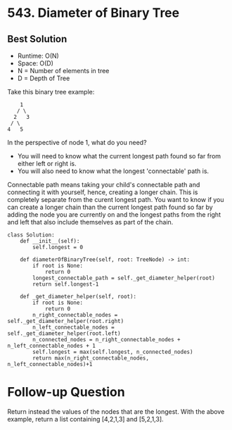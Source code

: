 # 543. Diameter of Binary Tree

## Best Solution
- Runtime: O(N)
- Space: O(D)
- N = Number of elements in tree
- D = Depth of Tree

Take this binary tree example:
```
    1
   / \
  2   3
 / \
4   5
```

In the perspective of node 1, what do you need? 
- You will need to know what the current longest path found so far from either left or right is.
- You will also need to know what the longest 'connectable' path is.

Connectable path means taking your child's connectable path and connecting it with yourself, hence, creating a longer chain.
This is completely separate from the curent longest path. 
You want to know if you can create a longer chain than the current longest path found so far by adding the node you are currently on and the longest paths from the right and left that also include themselves as part of the chain.

```
class Solution:
    def __init__(self):
        self.longest = 0
    
    def diameterOfBinaryTree(self, root: TreeNode) -> int:
        if root is None:
            return 0
        longest_connectable_path = self._get_diameter_helper(root)
        return self.longest-1
    
    def _get_diameter_helper(self, root):
        if root is None:
            return 0
        n_right_connectable_nodes = self._get_diameter_helper(root.right)
        n_left_connectable_nodes = self._get_diameter_helper(root.left)
        n_connected_nodes = n_right_connectable_nodes + n_left_connectable_nodes + 1
        self.longest = max(self.longest, n_connected_nodes)
        return max(n_right_connectable_nodes, n_left_connectable_nodes)+1
```

# Follow-up Question
Return instead the values of the nodes that are the longest. 
With the above example, return a list containing [4,2,1,3] and [5,2,1,3].
